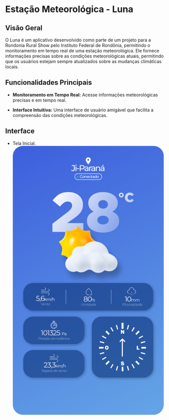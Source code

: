 # Estação Meteorológica - Luna

## Visão Geral

O Luna é um aplicativo desenvolvido como parte de um projeto para a Rondonia Rural Show pelo Instituto Federal de Rondônia, permitindo o monitoramento em tempo real de uma estação meteorológica. Ele fornece informações precisas sobre as condições meteorológicas atuais, permitindo que os usuários estejam sempre atualizados sobre as mudanças climáticas locais.

## Funcionalidades Principais

- **Monitoramento em Tempo Real:** Acesse informações meteorológicas precisas e em tempo real.
  
- **Interface Intuitiva:** Uma interface de usuário amigável que facilita a compreensão das condições meteorológicas.

## Interface
- Tela Inicial.
![Captura de Tela](001.png)
